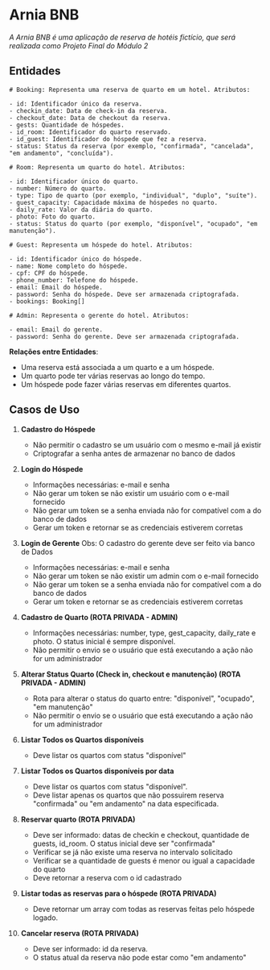 # Arnia BNB
*A Arnia BNB é uma aplicação de reserva de hotéis fictício, que será realizada como Projeto Final do Módulo 2*

## **Entidades**

```plaintext
# Booking: Representa uma reserva de quarto em um hotel. Atributos:

- id: Identificador único da reserva.
- checkin_date: Data de check-in da reserva.
- checkout_date: Data de checkout da reserva.
- gests: Quantidade de hóspedes.
- id_room: Identificador do quarto reservado.
- id_guest: Identificador do hóspede que fez a reserva.
- status: Status da reserva (por exemplo, "confirmada", "cancelada", "em andamento", "concluída").
```
```plaintext
# Room: Representa um quarto do hotel. Atributos:

- id: Identificador único do quarto.
- number: Número do quarto.
- type: Tipo de quarto (por exemplo, "individual", "duplo", "suíte").
- guest_capacity: Capacidade máxima de hóspedes no quarto.
- daily_rate: Valor da diária do quarto.
- photo: Foto do quarto.
- status: Status do quarto (por exemplo, "disponível", "ocupado", "em manutenção").
```
```plaintext
# Guest: Representa um hóspede do hotel. Atributos:

- id: Identificador único do hóspede.
- name: Nome completo do hóspede.
- cpf: CPF do hóspede.
- phone_number: Telefone do hóspede.
- email: Email do hóspede.
- password: Senha do hóspede. Deve ser armazenada criptografada.
- bookings: Booking[]
```
```plaintext
# Admin: Representa o gerente do hotel. Atributos:

- email: Email do gerente.
- password: Senha do gerente. Deve ser armazenada criptografada.
```

**Relações entre Entidades**:
- Uma reserva está associada a um quarto e a um hóspede.
- Um quarto pode ter várias reservas ao longo do tempo.
- Um hóspede pode fazer várias reservas em diferentes quartos.

## **Casos de Uso**

1. **Cadastro do Hóspede**
   - Não permitir o cadastro se um usuário com o mesmo e-mail já existir
   - Criptografar a senha antes de armazenar no banco de dados

2. **Login do Hóspede**
   - Informações necessárias: e-mail e senha
   - Não gerar um token se não existir um usuário com o e-mail fornecido
   - Não gerar um token se a senha enviada não for compatível com a do banco de dados
   - Gerar um token e retornar se as credenciais estiverem corretas

3. **Login de Gerente** Obs: O cadastro do gerente deve ser feito via banco de Dados
   - Informações necessárias: e-mail e senha
   - Não gerar um token se não existir um admin com o e-mail fornecido
   - Não gerar um token se a senha enviada não for compatível com a do banco de dados
   - Gerar um token e retornar se as credenciais estiverem corretas

4. **Cadastro de Quarto (ROTA PRIVADA - ADMIN)**
   - Informações necessárias: number, type, gest_capacity, daily_rate e photo. O status inicial é sempre disponível.
   - Não permitir o envio se o usuário que está executando a ação não for um administrador

5. **Alterar Status Quarto (Check in, checkout e manutenção) (ROTA PRIVADA - ADMIN)**
   - Rota para alterar o status do quarto entre: "disponível", "ocupado", "em manutenção"
   - Não permitir o envio se o usuário que está executando a ação não for um administrador

6. **Listar Todos os Quartos disponíveis**
   - Deve listar os quartos com status "disponível"

7. **Listar Todos os Quartos disponíveis por data**
   - Deve listar os quartos com status "disponível".
   - Deve listar apenas os quartos que não possuirem reserva "confirmada" ou "em andamento" na data especificada.

8. **Reservar quarto (ROTA PRIVADA)**
   - Deve ser informado: datas de checkin e checkout, quantidade de guests, id_room. O status inicial deve ser "confirmada"
   - Verificar se já não existe uma reserva no intervalo solicitado
   - Verificar se a quantidade de guests é menor ou igual a capacidade do quarto
   - Deve retornar a reserva com o id cadastrado

9. **Listar todas as reservas para o hóspede (ROTA PRIVADA)**
   - Deve retornar um array com todas as reservas feitas pelo hóspede logado.

10. **Cancelar reserva (ROTA PRIVADA)**
    - Deve ser informado: id da reserva. 
    - O status atual da reserva não pode estar como "em andamento"